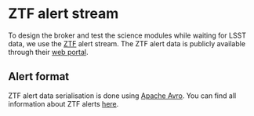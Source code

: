 # ZTF alert stream

To design the broker and test the science modules while waiting for LSST data, we use the [ZTF](https://www.ztf.caltech.edu/) alert stream. The ZTF alert data is publicly available through their [web portal](https://ztf.uw.edu/alerts/public/).

## Alert format

ZTF alert data serialisation is done using [Apache Avro](http://avro.apache.org/). You can find all information about ZTF alerts [here](https://zwickytransientfacility.github.io/ztf-avro-alert/).
